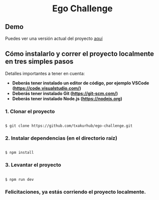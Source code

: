 
 <p align="center">
<h1 style="text-align: center;">Ego Challenge</h1>

## Demo
Puedes ver una versión actual del proyecto [aquí](https://ego-challenge-two.vercel.app/)

## Cómo instalarlo y correr el proyecto localmente en tres simples pasos
Detalles importantes a tener en cuenta:
- **Deberás tener instalado un editor de código, por ejemplo VSCode (https://code.visualstudio.com/)**
- **Deberás tener instalado Git (https://git-scm.com/)**
- **Deberás tener instalado Node.js (https://nodejs.org)**

### 1. Clonar el proyecto

```

$ git clone https://github.com/txakurhub/ego-challenge.git

```

### 2. Instalar dependencias (en el directorio raíz)

```

$ npm install

```

### 3. Levantar el proyecto

```

$ npm run dev

```
### Felicitaciones, ya estás corriendo el proyecto localmente.

